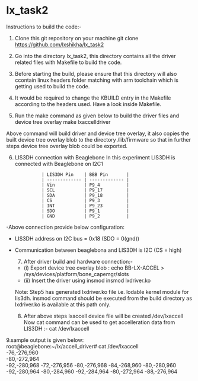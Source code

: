 # lx_task2

Instructions to build the code:-

1. Clone this git repository on your machine
git clone https://github.com/lxshikha/lx_task2

2. Go into the directory lx_task2, this directory contains all the driver related files with Makefile to build the code.

3. Before starting the build, please ensure that this directory will also ccontain linux headers folder matching with arm toolchain which is getting used to build the code. 

4. It would be required to change the KBUILD entry in the Makefile according to the headers used. Have a look inside Makefile.

5. Run the make command as given below to build the driver files and device tree overlay
    make lxaccelldriver

Above command will build driver and device tree overlay, it also copies the built device tree overlay blob to the directory /lib/firmware so that in further steps device tree overlay blob could be exported.

6. LIS3DH connection with Beaglebone
In this experiment LIS3DH is connected with Beaglebone on I2C1 

                 | LIS3DH Pin    | BBB Pin       |
                 | ------------- | ------------- |
                 | Vin           | P9_4          |
                 | SCL           | P9_17         |
                 | SDA           | P9_18         |
                 | CS            | P9_3          |
                 | INT           | P9_23         |
                 | SDO           | P9_1          |
                 | GND           | P9_2          | 
-Above connection provide below configuration:
- LIS3DH address on I2C bus = 0x18 (SDO = 0(gnd))
- Communication between beaglebona and LIS3DH is I2C (CS = high)
                     
  7. After driver build and hardware connection:-
  - (i) Export device tree overlay blob : 
   echo BB-LX-ACCEL > /sys/devices/platform/bone_capemgr/slots
  - (ii) Insert the driver using insmod
     insmod lxdriver.ko   
     
  Note: Step5 has generated lxdriver.ko file i.e. lodable kernel module for lis3dh. insmod command should be executed from the build directory as  lxdriver.ko is available at this path only.
  
  8. After above steps lxaccell device file will be created /dev/lxaccell
  Now cat command can be used to get accelleration data from LIS3DH :- cat /dev/lxaccell
 
 9.sample output is given below:  
 root@beaglebone:~/lx/accell_driver# cat /dev/lxaccell  
-76,-276,960  
-80,-272,964  
-92,-280,968
-72,-276,956
-80,-276,968
-84,-268,960
-80,-280,960
-92,-280,964
-80,-284,960
-92,-284,964
-80,-272,964
-88,-276,964

  
  
  
